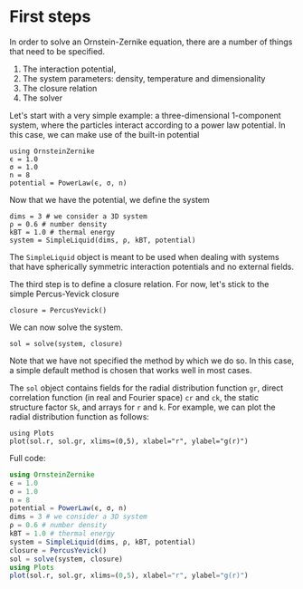 # First steps

In order to solve an Ornstein-Zernike equation, there are a number of things that need to be specified. 
1. The interaction potential, 
2. The system parameters: density, temperature and dimensionality
3. The closure relation
4. The solver

Let's start with a very simple example: a three-dimensional 1-component system, where the particles interact according to a power law potential. In this case, we can make use of the built-in potential 
```@example lj
using OrnsteinZernike
ϵ = 1.0
σ = 1.0
n = 8
potential = PowerLaw(ϵ, σ, n)
```

Now that we have the potential, we define the system

```@example lj
dims = 3 # we consider a 3D system
ρ = 0.6 # number density
kBT = 1.0 # thermal energy
system = SimpleLiquid(dims, ρ, kBT, potential)
```

The `SimpleLiquid` object is meant to be used when dealing with systems that have spherically symmetric interaction potentials and no external fields. 

The third step is to define a closure relation. For now, let's stick to the simple Percus-Yevick closure
```@example lj
closure = PercusYevick()
```
We can now solve the system. 
```@example lj
sol = solve(system, closure)
```

Note that we have not specified the method by which we do so. In this case, a simple default method is chosen that works well in most cases.

The `sol` object contains fields for the radial distribution function `gr`, direct correlation function (in real and Fourier space) `cr` and `ck`, the static structure factor `Sk`, and arrays for `r` and `k`. For example, we can plot the radial distribution function as follows:

```@example lj
using Plots
plot(sol.r, sol.gr, xlims=(0,5), xlabel="r", ylabel="g(r)")
```


Full code:
```julia
using OrnsteinZernike
ϵ = 1.0
σ = 1.0
n = 8
potential = PowerLaw(ϵ, σ, n)
dims = 3 # we consider a 3D system
ρ = 0.6 # number density
kBT = 1.0 # thermal energy
system = SimpleLiquid(dims, ρ, kBT, potential)
closure = PercusYevick()
sol = solve(system, closure)
using Plots
plot(sol.r, sol.gr, xlims=(0,5), xlabel="r", ylabel="g(r)")
```